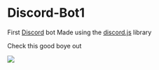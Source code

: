 # Discord-Bot1
First [Discord](https://discordapp.com/developers/docs) bot
Made using the [discord.js](https://discord.js.org/#/) library

Check this good boye out

![](https://i.redd.it/5biem6japkt11.jpg)
